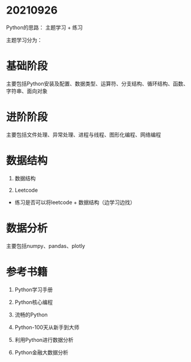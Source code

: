 
# 20210926

Python的思路： 主题学习 + 练习

主题学习分为：

# 基础阶段

主要包括Python安装及配置、数据类型、运算符、分支结构、循环结构、函数、字符串、面向对象

# 进阶阶段

主要包括文件处理、异常处理、进程与线程、图形化编程、网络编程

# 数据结构

1. 数据结构

2. Leetcode

* 练习是否可以将leetcode + 数据结构（边学习边找）

# 数据分析

主要包括numpy、pandas、plotly

# 参考书籍

1. Python学习手册
2. Python核心编程
3. 流畅的Python
4. Python-100天从新手到大师

5. 利用Python进行数据分析

6. Python金融大数据分析
